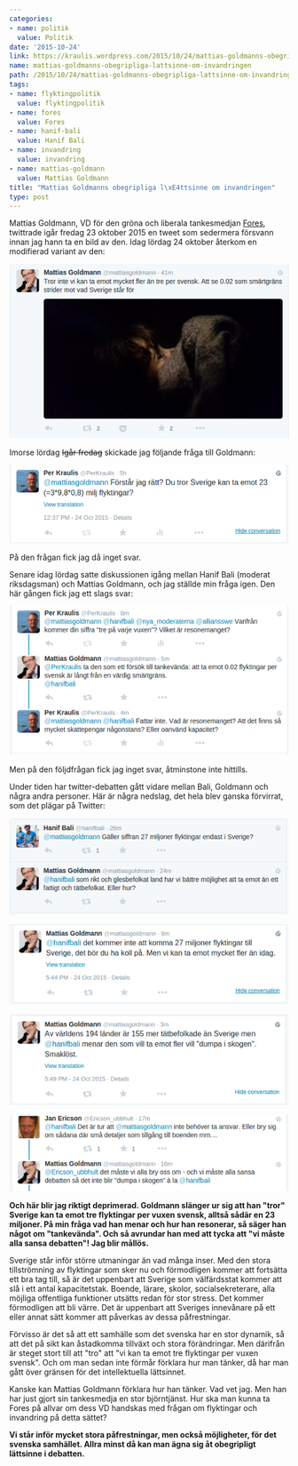 ```yaml
---
categories:
- name: politik
  value: Politik
date: '2015-10-24'
link: https://kraulis.wordpress.com/2015/10/24/mattias-goldmanns-obegripliga-lattsinne-om-invandringen/
name: mattias-goldmanns-obegripliga-lattsinne-om-invandringen
path: /2015/10/24/mattias-goldmanns-obegripliga-lattsinne-om-invandringen/
tags:
- name: flyktingpolitik
  value: flyktingpolitik
- name: fores
  value: Fores
- name: hanif-bali
  value: Hanif Bali
- name: invandring
  value: invandring
- name: mattias-goldmann
  value: Mattias Goldmann
title: "Mattias Goldmanns obegripliga l\xE4ttsinne om invandringen"
type: post
---
```

Mattias Goldmann, VD för den gröna och liberala tankesmedjan [Fores](http://fores.se/), twittrade igår fredag 23 oktober 2015 en tweet som sedermera försvann innan jag hann ta en bild av den. Idag lördag 24 oktober återkom en modifierad variant av den:

[![Mattias-Goldmann-tre-per-svensk-1](/files/mattias-goldmann-tre-per-svensk-1.png)](/posts/mattias-goldmann-tre-per-svensk-1.png)



Imorse lördag <del>Igår fredag</del> skickade jag följande fråga till Goldmann:

[![Mattias-Goldmann-min-fraga](/files/mattias-goldmann-min-fraga.png)](/posts/mattias-goldmann-min-fraga.png)

På den frågan fick jag då inget svar.

Senare idag lördag satte diskussionen igång mellan Hanif Bali (moderat riksdagsman) och Mattias Goldmann, och jag ställde min fråga igen. Den här gången fick jag ett slags svar:

[![Mattias-Goldmann-tre-pa-en](/files/mattias-goldmann-tre-pa-en.png)](/posts/mattias-goldmann-tre-pa-en.png)

Men på den följdfrågan fick jag inget svar, åtminstone inte hittills.

Under tiden har twitter-debatten gått vidare mellan Bali, Goldmann och några andra personer. Här är några nedslag, det hela blev ganska förvirrat, som det plägar på Twitter:

[![Mattias-Goldmann-27-milj](/files/mattias-goldmann-27-milj.png)](/posts/mattias-goldmann-27-milj.png)

[![Mattias-Goldmann-mycket-fler](/files/mattias-goldmann-mycket-fler.png)](/posts/mattias-goldmann-mycket-fler.png)

[![Mattias-Goldmann-155-vs-194-lander](/files/mattias-goldmann-155-vs-194-lander.png)](/posts/mattias-goldmann-155-vs-194-lander.png)

[![Mattias-Goldmann-sansa-debatten](/files/mattias-goldmann-sansa-debatten.png)](/posts/mattias-goldmann-sansa-debatten.png)

**Och här blir jag riktigt deprimerad. Goldmann slänger ur sig att han "tror" Sverige kan ta emot tre flyktingar per vuxen svensk, alltså sådär en 23 miljoner. På min fråga vad han menar och hur han resonerar, så säger han något om "tankevända". Och så avrundar han med att tycka att "vi måste alla sansa debatten"! Jag blir mållös.**

Sverige står inför större utmaningar än vad många inser. Med den stora tillströmning av flyktingar som sker nu och förmodligen kommer att fortsätta ett bra tag till, så är det uppenbart att Sverige som välfärdsstat kommer att slå i ett antal kapacitetstak. Boende, lärare, skolor, socialsekreterare, alla möjliga offentliga funktioner utsätts redan för stor stress. Det kommer förmodligen att bli värre. Det är uppenbart att Sveriges innevånare på ett eller annat sätt kommer att påverkas av dessa påfrestningar.

Förvisso är det så att ett samhälle som det svenska har en stor dynamik, så att det på sikt kan åstadkomma tillväxt och stora förändringar. Men därifrån är steget stort till att "tro" att "vi kan ta emot tre flyktingar per vuxen svensk". Och om man sedan inte förmår förklara hur man tänker, då har man gått över gränsen för det intellektuella lättsinnet.

Kanske kan Mattias Goldmann förklara hur han tänker. Vad vet jag. Men han har just gjort sin tankesmedja en stor björntjänst. Hur ska man kunna ta Fores på allvar om dess VD handskas med frågan om flyktingar och invandring på detta sättet?

**Vi står inför mycket stora påfrestningar, men också möjligheter, för det svenska samhället. Allra minst då kan man ägna sig åt obegripligt lättsinne i debatten.**


